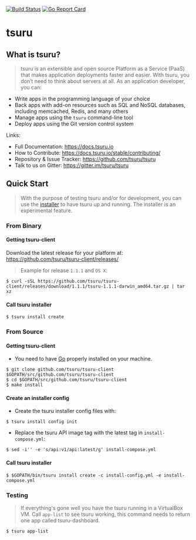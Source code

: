 [![Build Status](https://travis-ci.org/tsuru/tsuru.svg?branch=master)](https://travis-ci.org/tsuru/tsuru)
[![Go Report Card](https://goreportcard.com/badge/github.com/tsuru/tsuru)](https://goreportcard.com/report/github.com/tsuru/tsuru)

# tsuru


## What is tsuru?

> tsuru is an extensible and open source Platform as a Service (PaaS) that makes application deployments faster and easier.
With tsuru, you don’t need to think about servers at all. As an application developer, you can:

- Write apps in the programming language of your choice
- Back apps with add-on resources such as SQL and NoSQL databases, including memcached, Redis, and many others
- Manage apps using the `tsuru` command-line tool
- Deploy apps using the Git version control system

Links:

- Full Documentation: https://docs.tsuru.io
- How to Contribute: https://docs.tsuru.io/stable/contributing/
- Repository & Issue Tracker: https://github.com/tsuru/tsuru
- Talk to us on Gitter: https://gitter.im/tsuru/tsuru

## Quick Start

> With the purpose of testing tsuru and/or for development, you can use the [installer](https://docs.tsuru.io/stable/installing/using-tsuru-installer.html) to have tsuru up and running. The installer is an experimental feature.

### From Binary

#### Getting tsuru-client

Download the latest release for your platform at: https://github.com/tsuru/tsuru-client/releases/

> Example for release `1.1.1` and `OS X`:

```branch
$ curl -sSL https://github.com/tsuru/tsuru-client/releases/download/1.1.1/tsuru-1.1.1-darwin_amd64.tar.gz | tar xz
```

#### Call tsuru installer

```branch
$ tsuru install create
```

### From Source

#### Getting tsuru-client

- You need to have [Go](https://golang.org/doc/install) properly installed on your machine.

```branch
$ git clone github.com/tsuru/tsuru-client $GOPATH/src/github.com/tsuru/tsuru-client
$ cd $GOPATH/src/github.com/tsuru/tsuru-client
$ make install
```

#### Create an installer config

- Create the tsuru installer config files with:

```branch
$ tsuru install config init
```

- Replace the tsuru API image tag with the latest tag in `install-compose.yml`:

```branch
$ sed -i'' -e 's/api:v1/api:latest/g' install-compose.yml
```

#### Call tsuru installer

```branch
$ $GOPATH/bin/tsuru install create -c install-config.yml -e install-compose.yml
```

### Testing

> If everything's gone well you have the tsuru running in a VirtualBox VM.
Call `app-list` to see tsuru working, this command needs to return one app called tsuru-dashboard.

```branch
$ tsuru app-list
```
